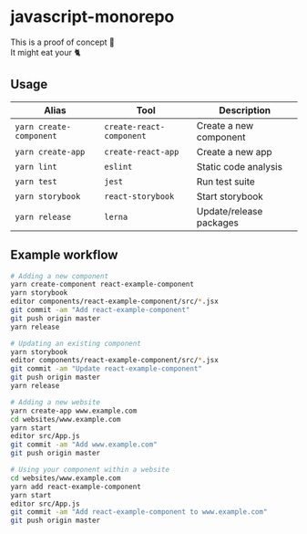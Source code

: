 javascript-monorepo
===================

This is a proof of concept :construction:<br>
It might eat your :cat2:

Usage
-----

| Alias                   | Tool                     | Description             |
|-------------------------|--------------------------|-------------------------|
| `yarn create-component` | `create-react-component` | Create a new component  |
| `yarn create-app`       | `create-react-app`       | Create a new app        |
| `yarn lint`             | `eslint`                 | Static code analysis    |
| `yarn test`             | `jest`                   | Run test suite          |
| `yarn storybook`        | `react-storybook`        | Start storybook         |
| `yarn release`          | `lerna`                  | Update/release packages |


Example workflow
----------------

```bash
# Adding a new component
yarn create-component react-example-component
yarn storybook
editor components/react-example-component/src/*.jsx
git commit -am "Add react-example-component"
git push origin master
yarn release

# Updating an existing component
yarn storybook
editor components/react-example-component/src/*.jsx
git commit -am "Update react-example-component"
git push origin master
yarn release

# Adding a new website
yarn create-app www.example.com
cd websites/www.example.com
yarn start
editor src/App.js
git commit -am "Add www.example.com"
git push origin master

# Using your component within a website
cd websites/www.example.com
yarn add react-example-component
yarn start
editor src/App.js
git commit -am "Add react-example-component to www.example.com"
git push origin master
```
